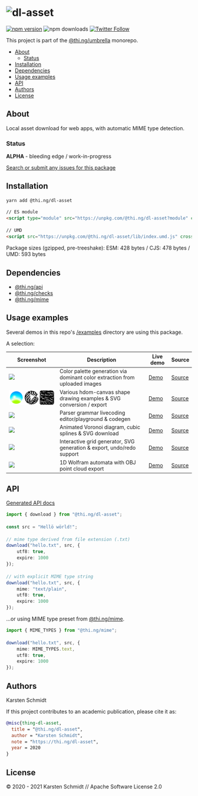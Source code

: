 <!-- This file is generated - DO NOT EDIT! -->

# ![dl-asset](https://media.thi.ng/umbrella/banners/thing-dl-asset.svg?7d078ea4)

[![npm version](https://img.shields.io/npm/v/@thi.ng/dl-asset.svg)](https://www.npmjs.com/package/@thi.ng/dl-asset)
![npm downloads](https://img.shields.io/npm/dm/@thi.ng/dl-asset.svg)
[![Twitter Follow](https://img.shields.io/twitter/follow/thing_umbrella.svg?style=flat-square&label=twitter)](https://twitter.com/thing_umbrella)

This project is part of the
[@thi.ng/umbrella](https://github.com/thi-ng/umbrella/) monorepo.

- [About](#about)
  - [Status](#status)
- [Installation](#installation)
- [Dependencies](#dependencies)
- [Usage examples](#usage-examples)
- [API](#api)
- [Authors](#authors)
- [License](#license)

## About

Local asset download for web apps, with automatic MIME type detection.

### Status

**ALPHA** - bleeding edge / work-in-progress

[Search or submit any issues for this package](https://github.com/thi-ng/umbrella/issues?q=%5Bdl-asset%5D+in%3Atitle)

## Installation

```bash
yarn add @thi.ng/dl-asset
```

```html
// ES module
<script type="module" src="https://unpkg.com/@thi.ng/dl-asset?module" crossorigin></script>

// UMD
<script src="https://unpkg.com/@thi.ng/dl-asset/lib/index.umd.js" crossorigin></script>
```

Package sizes (gzipped, pre-treeshake): ESM: 428 bytes / CJS: 478 bytes / UMD: 593 bytes

## Dependencies

- [@thi.ng/api](https://github.com/thi-ng/umbrella/tree/develop/packages/api)
- [@thi.ng/checks](https://github.com/thi-ng/umbrella/tree/develop/packages/checks)
- [@thi.ng/mime](https://github.com/thi-ng/umbrella/tree/develop/packages/mime)

## Usage examples

Several demos in this repo's
[/examples](https://github.com/thi-ng/umbrella/tree/develop/examples)
directory are using this package.

A selection:

| Screenshot                                                                                                                           | Description                                                                 | Live demo                                                | Source                                                                                |
| ------------------------------------------------------------------------------------------------------------------------------------ | --------------------------------------------------------------------------- | -------------------------------------------------------- | ------------------------------------------------------------------------------------- |
| <img src="https://raw.githubusercontent.com/thi-ng/umbrella/develop/assets/examples/dominant-colors.png" width="240"/>               | Color palette generation via dominant color extraction from uploaded images | [Demo](https://demo.thi.ng/umbrella/dominant-colors/)    | [Source](https://github.com/thi-ng/umbrella/tree/develop/examples/dominant-colors)    |
| <img src="https://raw.githubusercontent.com/thi-ng/umbrella/develop/assets/hdom-canvas/hdom-canvas-shapes-results.png" width="240"/> | Various hdom-canvas shape drawing examples & SVG conversion / export        | [Demo](https://demo.thi.ng/umbrella/hdom-canvas-shapes/) | [Source](https://github.com/thi-ng/umbrella/tree/develop/examples/hdom-canvas-shapes) |
| <img src="https://raw.githubusercontent.com/thi-ng/umbrella/develop/assets/examples/parse-playground.png" width="240"/>              | Parser grammar livecoding editor/playground & codegen                       | [Demo](https://demo.thi.ng/umbrella/parse-playground/)   | [Source](https://github.com/thi-ng/umbrella/tree/develop/examples/parse-playground)   |
| <img src="https://raw.githubusercontent.com/thi-ng/umbrella/develop/assets/examples/rotating-voronoi.jpg" width="240"/>              | Animated Voronoi diagram, cubic splines & SVG download                      | [Demo](https://demo.thi.ng/umbrella/rotating-voronoi/)   | [Source](https://github.com/thi-ng/umbrella/tree/develop/examples/rotating-voronoi)   |
| <img src="https://raw.githubusercontent.com/thi-ng/umbrella/develop/assets/examples/rstream-grid.jpg" width="240"/>                  | Interactive grid generator, SVG generation & export, undo/redo support      | [Demo](https://demo.thi.ng/umbrella/rstream-grid/)       | [Source](https://github.com/thi-ng/umbrella/tree/develop/examples/rstream-grid)       |
| <img src="https://raw.githubusercontent.com/thi-ng/umbrella/develop/assets/examples/wolfram.png" width="240"/>                       | 1D Wolfram automata with OBJ point cloud export                             | [Demo](https://demo.thi.ng/umbrella/wolfram/)            | [Source](https://github.com/thi-ng/umbrella/tree/develop/examples/wolfram)            |

## API

[Generated API docs](https://docs.thi.ng/umbrella/dl-asset/)

```ts
import { download } from "@thi.ng/dl-asset";

const src = "Hellö wörld!";

// mime type derived from file extension (.txt)
download("hello.txt", src, {
    utf8: true,
    expire: 1000
});

// with explicit MIME type string
download("hello.txt", src, {
    mime: "text/plain",
    utf8: true,
    expire: 1000
});
```

...or using MIME type preset from
[@thi.ng/mime](https://github.com/thi-ng/umbrella/tree/develop/packages/mime).

```ts
import { MIME_TYPES } from "@thi.ng/mime";

download("hello.txt", src, {
    mime: MIME_TYPES.text,
    utf8: true,
    expire: 1000
});
```

## Authors

Karsten Schmidt

If this project contributes to an academic publication, please cite it as:

```bibtex
@misc{thing-dl-asset,
  title = "@thi.ng/dl-asset",
  author = "Karsten Schmidt",
  note = "https://thi.ng/dl-asset",
  year = 2020
}
```

## License

&copy; 2020 - 2021 Karsten Schmidt // Apache Software License 2.0
